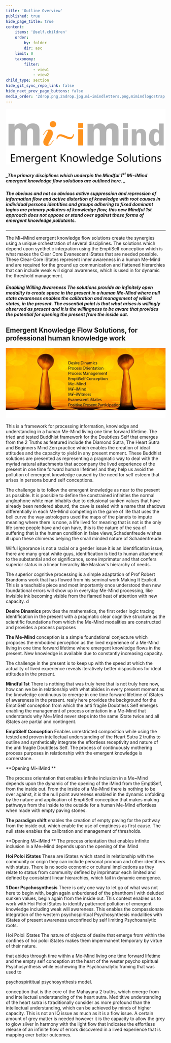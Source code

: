 ```yaml
---
title: 'Outline Overview'
published: true
hide_page_title: true
content:
    items: '@self.children'
    order:
        by: folder
        dir: asc
    limit: 0
    taxonomy:
        filter:
            - view1
            - view2
child_type: section
hide_git_sync_repo_link: false
hide_next_prev_page_buttons: false
media_order: '2drop.png,2adrop.jpg,mi~imindletters.png,mimindlogostrap.png'
---
```


  ![](mimindlogostrap.png) 
      
      
      
##### _The primary disciplines which underpin the Mindful 1<sup>st</sup> Mi~iMind emergent knowledge flow solutions are outlined here. _
##### **The obvious and not so obvious active suppression and repression of information flow and active distortion of knowledge with root causes in individual persona identities and groups adhering to fixed dominant logics are primary polluters of knowledge flow, this new Mindful 1st approach does not oppose or stand over against these forms of emergent knowledge pollutants**. 
---
The Mi~iMind emergent knowledge flow solutions create the synergies using a unique orchestration of several disciplines. The solutions which depend upon synthetic integration using the EmptiSelf conception which is what makes the Clear Core Evanescent iStates that are needed possible. These Clear-Core iStates represent inner awareness in a human Me-Mind and are required for the ground up communication and flattened hierarchies that can include weak will signal awareness, which is used in for dynamic the threshold management.  


##### **Enabling Willing Awareness** The solutions provide an infinitely open modality to create space in the present in a human Me-Mind where null state awareness enables the calibration and management of willed states, in the present. The essential point is that what arises is willingly observed as present and it is the willingness to be aware that provides the potential for opening the present from the inside out.

## Emergent Knowledge Flow Solutions, for professional human knowledge work
![](2adrop.jpg)

This is a framework for processing information, knowledge and understanding in a human Me-Mind living one time forward lifetime. 
The tried and tested Buddhist framework for the Doubtless Self that emerges from the 2 Truths as featured include the Diamond Sutra, The Heart Sutra and Beginners Mind Zen practice which enables the creation of ideal attitudes and the capacity to yield in any present moment. 
These Buddhist solutions are presented as representing a pragmatic way to deal with the myriad natural attachments that accompany the lived experience of the present in one time forward human lifetime/ and they help us avoid the pollution of emergent knowledge caused by the need for self esteem that arises in persona bound self conceptions.

The challenge is to follow the emergent knowledge as near to the present as possible. It is possible to define the constrained infinities the normal anglophone white man inhabits due to delusional sunken values that have already been rendered absurd, the cave is sealed with a name that shadows differentially in each Me-Mind competing in the game of life that uses the bell curve the way astrologers used the maps of the planets to impute meaning where there is none, a life lived for meaning that is not is the only life some people have and can have, this is the nature of the sea of suffering that is the human condition in false views,Schadenfreude wishes ill upon these chimeras belying the small minded nature of Schadenfreude.

Wilful ignorance is not a racial or a gender issue it is an identification issue, there are many great white guys, identification is tied to human attachment to the substantial and or significance, some imprimatur and that confers superior status in a linear hierarchy like Maslow's hierarchy of needs.

The superior cognitive processing is a simple adaptation of Prof Robert Brandoms work that has flowed from his seminal work Making It Explicit. This is a teachable piece and most importantly once understood then new foundational errors will show up in everyday Me-Mind processing, like invisible ink becoming visible from the flamed heat of attention with new capacity. 
d

**Desire Dinamics** provides the mathematics, the first order logic tracing identification in the present with a pragmatic clear cognitive structure as the scientific foundations from which the Me-Mind modalities are constructed and provides a process purposes 

**The Me-Mind** conception is a simple foundational conjecture which proposes the embodied perception as the lived experience of a Me-Mind living in one time forward lifetime where emergent knowledge flows in the present. New knowledge is available due to constantly increasing capacity. 

The challenge in the present is to keep up with the speed at which the actuality of lived experience reveals iteratively better dispositions for ideal attitudes in the present.   

**Mindful 1st** There is nothing that was truly here  that is not truly here now, how can we be in relationship with what abides in every present moment as the knowledge continuous to emerge in one time forward lifetime of iStates of awareness in the present.
realy here provides the background for the EmptiSelf conception from which the anti fragile Doubtless Self emerges enabling the management of process orientation in a Me-Mind that understands why Me=Mind never steps into the same iState twice and all iStates are partial and contingent.

**EmptiSelf Conception** Enables unrestricted composition while using the tested and proven intellectual understanding of the Heart Sutra 2 truths to outline and synthetically integrate the effortless receptivity and nature of the anti fragile Doubtless Self. The process of continuously mothering process purposes in relationship with the emergent knowledge is cornerstone.

**Opening Mi~iMind **

The process orientation that enables infinite inclusion in a Me~Mind depends upon the dynamic of the opening of the iMind from the EmptiSelf, from the inside out. 
From the inside of a Me-Mind there is nothing to be over against, it is the null point awareness enabled in the dynamic unfolding by the nature and application of EmptiSelf conception that makes making pathways from the inside to the outside for a human Me-Mind effortless when made with empty paving stones. 

**The paradigm shift** enables the creation of empty paving for the pathway from the inside out, which enable the use of emptiness as first cause. The null state enables the calibration and management of thresholds. 

**Opening Mi~iMind **  The process orientation that enables infinite inclusion in a Me~Mind depends upon the opening of the iMind

**Hoi Poloi iStates** These are iStates which stand in relationship with the community or origin they can include personal pronoun and other identifiers with status. There is no socio economic or cultural implications as they relate to status from community defined by imprimatur each limited and defined by consistent linear hierarchies, which fail in dynamic emergence.

**1 Door Psychosynthesis** There is only one way to let go of what was not here to begin with, begin again unburdened of the phanthom I with deluded sunken values, begin again from the inside out.
This context enables us to work with Hoi Poloi iStates to identify patterned pollution of emergent knowledge including weak will awareness. This enables the compassionate integration of the western psychospiritual Psychosynthesis modalities with iStates of present awareness unconfined by self limiting Psychoanalytic roots.

Hoi Poloi iStates The nature of objects of desire that emerge from within the confines of hoi poloi iStates makes them impermanent temporary by virtue of their nature. 

that abides through time within a Me-Mind living one time forward lifetime and the empty self conception at the heart of the wester psycho spiritual Psychosynthesis while eschewing the Psychoanalytic framing that was used to

psychospirititual psychosynthesis model.


conception that is the core of the Mahayana 2 truths, which emerge from and intellectual understanding of the heart sutra. Medititive understanding of the heart sutra is ttraditionally consider as more profound than the intellectual understanding, which can be achieved by minds of higher capacity. This is not an IQ issue as much as it is a flow issue. A certain amount of grey matter is needed however it is the capacity to allow the grey to glow silver in harmony with the light flow that indicates the effortless release of an infinite flow of errors discovered in a lived experience that is mapping ever better outcomes.    










